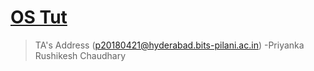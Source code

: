 # [OS Tut](https://meet.google.com/zco-twyd-rwi?pli=1&authuser=2)

>TA's Address (<p20180421@hyderabad.bits-pilani.ac.in>)
>-Priyanka Rushikesh Chaudhary